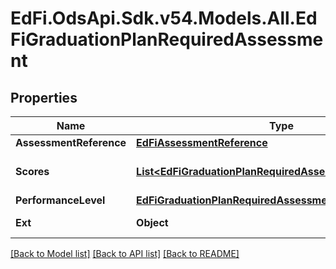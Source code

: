 # EdFi.OdsApi.Sdk.v54.Models.All.EdFiGraduationPlanRequiredAssessment

## Properties

Name | Type | Description | Notes
------------ | ------------- | ------------- | -------------
**AssessmentReference** | [**EdFiAssessmentReference**](EdFiAssessmentReference.md) |  | 
**Scores** | [**List&lt;EdFiGraduationPlanRequiredAssessmentScore&gt;**](EdFiGraduationPlanRequiredAssessmentScore.md) | An unordered collection of graduationPlanRequiredAssessmentScores. Score required to be met or exceeded. | [optional] 
**PerformanceLevel** | [**EdFiGraduationPlanRequiredAssessmentPerformanceLevel**](EdFiGraduationPlanRequiredAssessmentPerformanceLevel.md) |  | [optional] 
**Ext** | **Object** | Extensions to the GraduationPlanRequiredAssessment entity. | [optional] 

[[Back to Model list]](../../README.md#documentation-for-models) [[Back to API list]](../../README.md#documentation-for-api-endpoints) [[Back to README]](../../README.md)

